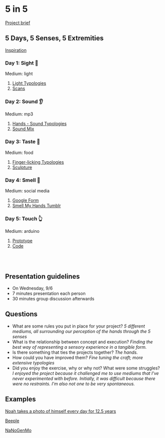 # 5 in 5
[Project brief](https://docs.google.com/a/newschool.edu/document/d/1LOWQXv9i27Uj8eECxLeZi66yjTRcqk260O4kw_98eOc/edit?usp=sharing)

## 5 Days, 5 Senses, 5 Extremities

[Inspiration](https://drive.google.com/open?id=0B_qCK67tHEqDZkhXSHUzOUphejQ)

### Day 1: Sight :eyes:
Medium: light
1. [Light Typologies](https://drive.google.com/drive/folders/0B_qCK67tHEqDVy1yTkhwOHVSR3c?usp=sharing)
2. [Scans](https://drive.google.com/open?id=0B_qCK67tHEqDNG05ckxic212eW8)

### Day 2: Sound :ear:
Medium: mp3

1. [Hands - Sound Typologies](https://drive.google.com/open?id=0B_qCK67tHEqDeGlnMm1WUzBvcnM)
2. [Sound Mix](https://drive.google.com/open?id=0B_qCK67tHEqDZTZGQldFWWtrU00)

### Day 3: Taste :tongue:
Medium: food

1. [Finger-licking Typologies](http://vsco.co/jwumfadt/images/1)
2. [Sculpture]()

### Day 4: Smell :nose:
Medium: social media

1. [Google Form](https://goo.gl/forms/tRxYy8HOBknps4IF2)
2. [Smell My Hands Tumblr](https://smellmyhands.tumblr.com/)

### Day 5: Touch :point_up_2:
Medium: arduino
1. [Prototype](https://drive.google.com/open?id=0B_qCK67tHEqDc19paXZwdGZ5UVE)
2. [Code]()

<br><br>

## Presentation guidelines
* On Wednesday, 9/6
* 7 minutes presentation each person
* 30 minutes group discussion afterwards

## Questions
* What are some rules you put in place for your project? *5 different mediums, all surrounding our perception of the hands through the 5 senses*
* What is the relationship between concept and execution? *Finding the best way of representing a sensory experience in a tangible form.*
* Is there something that ties the projects together? *The hands.*
* How could you have improved them? *Fine tuning the craft; more extensive typologies* 
* Did you enjoy the exercise, why or why not? What were some struggles? *I enjoyed the project because it challenged me to use mediums that I've never experimented with before. Initially, it was difficult because there were no restraints. I'm also not one to be very spontaneous.*

## Examples
[Noah takes a photo of himself every day for 12.5 years](https://www.youtube.com/watch?v=iPPzXlMdi7o)

[Beeple](http://www.beeple-crap.com/everydays_one.php)

[NaNoGenMo](https://nanogenmo.github.io/)

